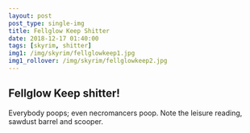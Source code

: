 ```yaml
---
layout: post
post_type: single-img
title: Fellglow Keep Shitter
date: 2018-12-17 01:40:00
tags: [skyrim, shitter]
img1: /img/skyrim/fellglowkeep1.jpg
img1_rollover: /img/skyrim/fellglowkeep2.jpg
---
```

## Fellglow Keep shitter!

Everybody poops; even necromancers poop. Note the leisure reading, sawdust barrel and scooper.
